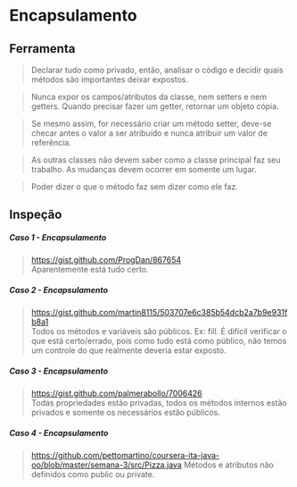 # Encapsulamento

## Ferramenta
> Declarar tudo como privado, então, analisar o código e decidir quais métodos são importantes deixar expostos.

>Nunca expor os campos/atributos da classe, nem setters e nem getters. Quando precisar fazer um getter, retornar um objeto cópia.

>Se mesmo assim, for necessário criar um método setter, deve-se checar antes o valor a ser atribuído e nunca atribuir um valor de referência.

>As outras classes não devem saber como a classe principal faz seu trabalho. As mudanças devem ocorrer em somente um lugar.

>Poder dizer o que o método faz sem dizer como ele faz.


## Inspeção
##### Caso 1 - Encapsulamento
>https://gist.github.com/ProgDan/867654<br>
>Aparentemente está tudo certo.

##### Caso 2 - Encapsulamento 
>https://gist.github.com/martin8115/503707e6c385b54dcb2a7b9e931fb8a1<br>
>Todos os métodos e variáveis são públicos. Ex: fill. É difícil verificar o que está certo/errado, pois como tudo está como público, não temos um controle do que realmente deveria estar exposto.

##### Caso 3 - Encapsulamento
>https://gist.github.com/palmerabollo/7006426<br>
>Todas propriedades estão privadas, todos os métodos internos estão privados e somente os necessários estão públicos.

##### Caso 4 - Encapsulamento
>https://github.com/pettomartino/coursera-ita-java-oo/blob/master/semana-3/src/Pizza.java 
>Métodos e atributos não definidos como public ou private.